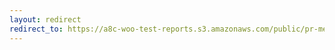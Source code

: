 ```yaml
---
layout: redirect
redirect_to: https://a8c-woo-test-reports.s3.amazonaws.com/public/pr-merge/44024/e2e/index.html
---
```

